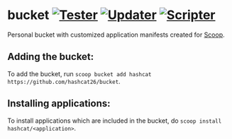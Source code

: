 # bucket [![Tester](https://github.com/hashcat26/bucket/actions/workflows/tester.yml/badge.svg)](https://github.com/hashcat26/bucket/actions/workflows/tester.yml) [![Updater](https://github.com/hashcat26/bucket/actions/workflows/updater.yml/badge.svg)](https://github.com/hashcat26/bucket/actions/workflows/updater.yml) [![Scripter](https://github.com/hashcat26/bucket/actions/workflows/scripter.yml/badge.svg)](https://github.com/hashcat26/bucket/actions/workflows/scripter.yml)
Personal bucket with customized application manifests created for [Scoop](https://scoop.sh).

Adding the bucket:
---------------------------------
To add the bucket, run `scoop bucket add hashcat https://github.com/hashcat26/bucket`.

Installing applications:
---------------------------------
To install applications which are included in the bucket, do `scoop install hashcat/<application>`.

